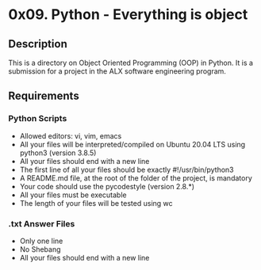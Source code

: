 # 0x09. Python - Everything is object
## Description
This is a directory on Object Oriented Programming (OOP) in Python. It is a submission for a project in the ALX software engineering program.
## Requirements 
### Python Scripts
- Allowed editors: vi, vim, emacs
- All your files will be interpreted/compiled on Ubuntu 20.04 LTS using python3 (version 3.8.5)
- All your files should end with a new line
- The first line of all your files should be exactly #!/usr/bin/python3
- A README.md file, at the root of the folder of the project, is mandatory
- Your code should use the pycodestyle (version 2.8.*)
- All your files must be executable
- The length of your files will be tested using wc
### .txt Answer Files
- Only one line
- No Shebang
- All your files should end with a new line
